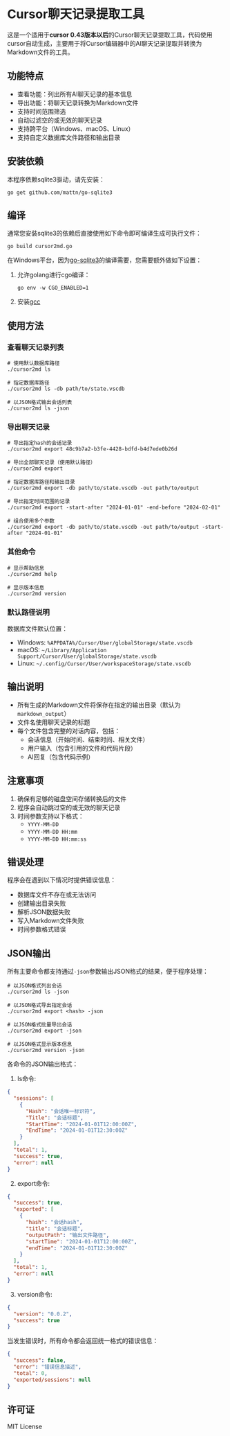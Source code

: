 # Cursor聊天记录提取工具

这是一个适用于**cursor 0.43版本以后**的Cursor聊天记录提取工具，代码使用cursor自动生成，主要用于将Cursor编辑器中的AI聊天记录提取并转换为Markdown文件的工具。



## 功能特点

- 查看功能：列出所有AI聊天记录的基本信息
- 导出功能：将聊天记录转换为Markdown文件
- 支持时间范围筛选
- 自动过滤空的或无效的聊天记录
- 支持跨平台（Windows、macOS、Linux）
- 支持自定义数据库文件路径和输出目录

## 安装依赖

本程序依赖sqlite3驱动，请先安装：

```shell
go get github.com/mattn/go-sqlite3
```

## 编译

通常您安装sqlite3的依赖后直接使用如下命令即可编译生成可执行文件：

```shell
go build cursor2md.go
```

在Windows平台，因为[go-sqlite3](github.com/mattn/go-sqlite3)的编译需要，您需要额外做如下设置：

1. 允许golang进行cgo编译：
   ```shell
   go env -w CGO_ENABLED=1
   ```

2. 安装[gcc](https://jmeubank.github.io/tdm-gcc/)

## 使用方法

### 查看聊天记录列表

```shell
# 使用默认数据库路径
./cursor2md ls

# 指定数据库路径
./cursor2md ls -db path/to/state.vscdb

# 以JSON格式输出会话列表
./cursor2md ls -json
```

### 导出聊天记录

```shell
# 导出指定hash的会话记录
./cursor2md export 48c9b7a2-b3fe-4428-bdfd-b4d7ede0b26d

# 导出全部聊天记录（使用默认路径）
./cursor2md export

# 指定数据库路径和输出目录
./cursor2md export -db path/to/state.vscdb -out path/to/output

# 导出指定时间范围的记录
./cursor2md export -start-after "2024-01-01" -end-before "2024-02-01"

# 组合使用多个参数
./cursor2md export -db path/to/state.vscdb -out path/to/output -start-after "2024-01-01"
```

### 其他命令

```shell
# 显示帮助信息
./cursor2md help

# 显示版本信息
./cursor2md version
```

### 默认路径说明

数据库文件默认位置：
- Windows: `%APPDATA%/Cursor/User/globalStorage/state.vscdb`
- macOS: `~/Library/Application Support/Cursor/User/globalStorage/state.vscdb`
- Linux: `~/.config/Cursor/User/workspaceStorage/state.vscdb`

## 输出说明

- 所有生成的Markdown文件将保存在指定的输出目录（默认为`markdown_output`）
- 文件名使用聊天记录的标题
- 每个文件包含完整的对话内容，包括：
    - 会话信息（开始时间、结束时间、相关文件）
    - 用户输入（包含引用的文件和代码片段）
    - AI回复（包含代码示例）

## 注意事项

1. 确保有足够的磁盘空间存储转换后的文件
2. 程序会自动跳过空的或无效的聊天记录
3. 时间参数支持以下格式：
    - `YYYY-MM-DD`
    - `YYYY-MM-DD HH:mm`
    - `YYYY-MM-DD HH:mm:ss`

## 错误处理

程序会在遇到以下情况时提供错误信息：
- 数据库文件不存在或无法访问
- 创建输出目录失败
- 解析JSON数据失败
- 写入Markdown文件失败
- 时间参数格式错误

## JSON输出

所有主要命令都支持通过`-json`参数输出JSON格式的结果，便于程序处理：

```shell
# 以JSON格式列出会话
./cursor2md ls -json

# 以JSON格式导出指定会话
./cursor2md export <hash> -json

# 以JSON格式批量导出会话
./cursor2md export -json

# 以JSON格式显示版本信息
./cursor2md version -json
```

各命令的JSON输出格式：

1. ls命令:
```json
{
  "sessions": [
    {
      "Hash": "会话唯一标识符",
      "Title": "会话标题",
      "StartTime": "2024-01-01T12:00:00Z",
      "EndTime": "2024-01-01T12:30:00Z"
    }
  ],
  "total": 1,
  "success": true,
  "error": null
}
```

2. export命令:
```json
{
  "success": true,
  "exported": [
    {
      "hash": "会话hash",
      "title": "会话标题",
      "outputPath": "输出文件路径",
      "startTime": "2024-01-01T12:00:00Z",
      "endTime": "2024-01-01T12:30:00Z"
    }
  ],
  "total": 1,
  "error": null
}
```

3. version命令:
```json
{
  "version": "0.0.2",
  "success": true
}
```

当发生错误时，所有命令都会返回统一格式的错误信息：
```json
{
  "success": false,
  "error": "错误信息描述",
  "total": 0,
  "exported/sessions": null
}
```


## 许可证

MIT License